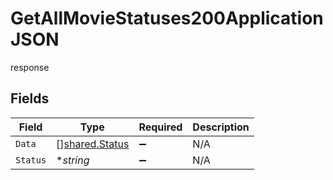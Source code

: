 # GetAllMovieStatuses200ApplicationJSON

response


## Fields

| Field                                            | Type                                             | Required                                         | Description                                      |
| ------------------------------------------------ | ------------------------------------------------ | ------------------------------------------------ | ------------------------------------------------ |
| `Data`                                           | [][shared.Status](../../models/shared/status.md) | :heavy_minus_sign:                               | N/A                                              |
| `Status`                                         | **string*                                        | :heavy_minus_sign:                               | N/A                                              |